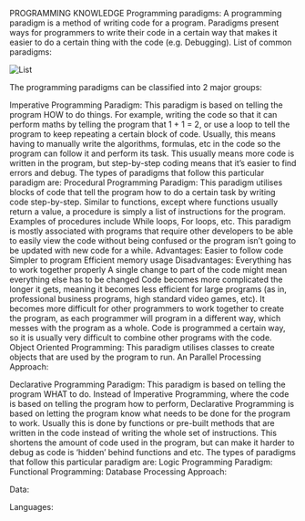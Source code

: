 PROGRAMMING KNOWLEDGE
Programming paradigms:
A programming paradigm is a method of writing code for a program. Paradigms present ways for programmers to write their code in a certain way that makes it easier to do a certain thing with the code (e.g. Debugging). 
List of common paradigms:

![List](https://github.com/Ezs377/Programming-notes/blob/main/Images/Programming%20paradigms.jpg?raw=true)

The programming paradigms can be classified into 2 major groups:

Imperative Programming Paradigm: This paradigm is based on telling the program HOW to do things. For example, writing the code so that it can perform maths by telling the program that 1 + 1 = 2, or use a loop to tell the program to keep repeating a certain block of code. Usually, this means having to manually write the algorithms, formulas, etc in the code so the program can follow it and perform its task. This usually means more code is written in the program, but step-by-step coding means that it’s easier to find errors and debug. The types of paradigms that follow this particular paradigm are:
Procedural Programming Paradigm: This paradigm utilises blocks of code that tell the program how to do a certain task by writing code step-by-step. Similar to functions, except where functions usually return a value, a procedure is simply a list of instructions for the program. Examples of procedures include While loops, For loops, etc. This paradigm is mostly associated with programs that require other developers to be able to easily view the code without being confused or the program isn’t going to be updated with new code for a while.
Advantages: 
Easier to follow code 
Simpler to program
Efficient memory usage
Disadvantages:
Everything has to work together properly
A single change to part of the code might mean everything else has to be changed
Code becomes more complicated the longer it gets, meaning it becomes less efficient for large programs (as in, professional business programs, high standard video games, etc).
It becomes more difficult for other programmers to work together to create the program, as each programmer will program in a different way, which messes with the program as a whole.
Code is programmed a certain way, so it is usually very difficult to combine other programs with the code.
Object Oriented Programming: This paradigm utilises classes to create objects that are used by the program to run. An 
Parallel Processing Approach:

Declarative Programming Paradigm: This paradigm is based on telling the program WHAT to do. Instead of Imperative Programming, where the code is based on telling the program how to perform, Declarative Programming is based on letting the program know what needs to be done for the program to work. Usually this is done by functions or pre-built methods that are written in the code instead of writing the whole set of instructions. This shortens the amount of code used in the program, but can make it harder to debug as code is ‘hidden’ behind functions and etc. The types of paradigms that follow this particular paradigm are:
Logic Programming Paradigm:
Functional Programming:
Database Processing Approach:

Data:

Languages:
